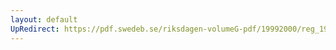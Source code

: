 ```yaml
---
layout: default
UpRedirect: https://pdf.swedeb.se/riksdagen-volumeG-pdf/19992000/reg_19992000/reg_19992000_0214.pdf
---
```

